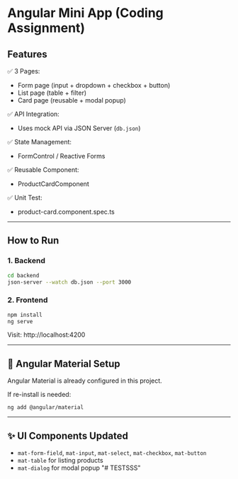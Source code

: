 
# Angular Mini App (Coding Assignment)

## Features

✅ 3 Pages:
- Form page (input + dropdown + checkbox + button)
- List page (table + filter)
- Card page (reusable + modal popup)

✅ API Integration:
- Uses mock API via JSON Server (`db.json`)

✅ State Management:
- FormControl / Reactive Forms

✅ Reusable Component:
- ProductCardComponent

✅ Unit Test:
- product-card.component.spec.ts

---

## How to Run

### 1. Backend
```bash
cd backend
json-server --watch db.json --port 3000
```

### 2. Frontend
```bash
npm install
ng serve
```

Visit: http://localhost:4200


---

## 🎨 Angular Material Setup

Angular Material is already configured in this project.

If re-install is needed:
```
ng add @angular/material
```

---

## ✨ UI Components Updated

- `mat-form-field`, `mat-input`, `mat-select`, `mat-checkbox`, `mat-button`
- `mat-table` for listing products
- `mat-dialog` for modal popup
"# TESTSSS" 
